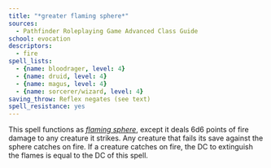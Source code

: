 ```yaml
---
title: "*greater flaming sphere*"
sources:
  - Pathfinder Roleplaying Game Advanced Class Guide
school: evocation
descriptors:
  - fire
spell_lists:
  - {name: bloodrager, level: 4}
  - {name: druid, level: 4}
  - {name: magus, level: 4}
  - {name: sorcerer/wizard, level: 4}
saving_throw: Reflex negates (see text)
spell_resistance: yes
---
```


This spell functions as [*flaming sphere*](/spells/flaming-sphere/), except it deals 6d6 points of fire damage to any creature it strikes. Any creature that fails its save against the sphere catches on fire. If a creature catches on fire, the DC to extinguish the flames is equal to the DC of this spell.

